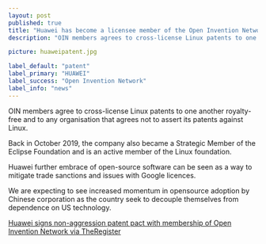 ```yaml
---
layout: post
published: true
title: "Huawei has become a licensee member of the Open Invention Network"
description: "OIN members agrees to cross-license Linux patents to one another royalty-free and to any organisation that agrees not to assert its patents against Linux."

picture: huaweipatent.jpg

label_default: "patent" 
label_primary: "HUAWEI"
label_success: "Open Invention Network"
label_info: "news"
---
```

<!-- Main Container -->

OIN members agree to cross-license Linux patents to one another royalty-free and to any organisation that agrees not to assert its patents against Linux.

Back in October 2019, the company also became a Strategic Member of the Eclipse Foundation and is an active member of the Linux foundation.

Huawei further embrace of open-source software can be seen as a way to mitigate trade sanctions and issues with Google licences.

We are expecting to see increased momentum in opensource adoption by Chinese corporation as the country seek to decouple themselves from dependence on US technology.


[Huawei signs non-aggression patent pact with membership of Open Invention Network via TheRegister](https://www.theregister.co.uk/2020/04/02/huawei_open_invention_network/)
<!--End Main Container -->
